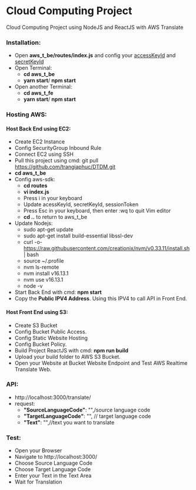 # Cloud Computing Project
Cloud Computing Project using NodeJS and ReactJS with AWS Translate 


### Installation: 
- Open <b>aws_t_be/routes/index.js</b> and config your <u>accessKeyId</u> and <u>secretKeyId</u>
- Open Terminal:
   - <b>cd aws_t_be</b>
   - <b>yarn start</b>/ <b>npm start</b>
- Open another Terminal:
   - <b>cd aws_t_fe</b>
   - <b>yarn start</b>/ <b>npm start</b>

### Hosting AWS:
#### Host Back End using EC2:
- Create EC2 Instance
- Config SecurityGroup Inbound Rule
- Connect EC2 using SSH
- Pull this project using cmd: git pull https://github.com/trangiaphuc/DTDM.git
- <b>cd aws_t_be</b>
- Config aws-sdk:
   - <b>cd routes</b>
   - <b>vi index.js</b>
   - Press i in your keyboard
   - Update acessKeyId, secretKeyId, sessionToken
   - Press Esc in your keyboard, then enter :wq to quit Vim editor
   - <b>cd ..</b> to return to aws_t_be
- Update Nodejs: 
   - sudo apt-get update
   - sudo apt-get install build-essential libssl-dev
   - curl -o- https://raw.githubusercontent.com/creationix/nvm/v0.33.11/install.sh | bash
   - source ~/.profile
   - nvm ls-remote
   - nvm install v16.13.1
   - nvm use v16.13.1
   - node -v
- Start Back End with cmd: <b>npm start</b>
- Copy the <b>Public IPV4 Address</b>. Using this IPV4 to call API in Front End.
#### Host Front End using S3:
- Create S3 Bucket
- Config Bucket Public Access.
- Config Static Website Hosting
- Config Bucket Policy.
- Build Project ReactJS with cmd: <b>npm run build</b>
- Upload your build folder to AWS S3 Bucket.
- Open your Website at Bucket Website Endpoint and Test AWS Realtime Translate Web.
### API:
- http://localhost:3000/translate/
- request:     
   + <b>"SourceLanguageCode"</b>: "",/source language code 
   + <b>"TargetLanguageCode"</b>: "", // target language code
   + <b>"Text"</b>: "",//text you want to translate
### Test: 
- Open your Browser
- Navigate to http://localhost:3000/
- Choose Source Language Code
- Choose Target Language Code
- Enter your Text in the Text Area
- Wait for Translation 
